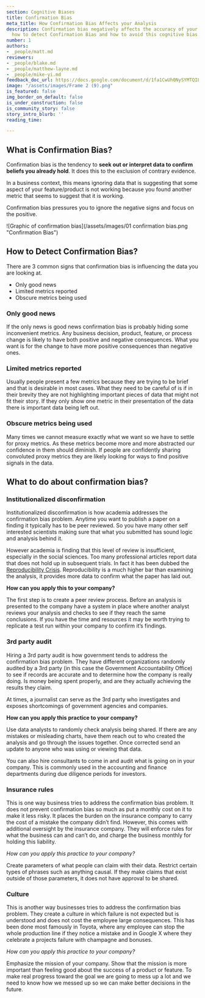 ```yaml
---
section: Cognitive Biases
title: Confirmation Bias
meta_title: How Confirmation Bias Affects your Analysis
description: Confirmation bias negatively affects the accuracy of your analysis. Learn
  how to detect Confirmation Bias and how to avoid this cognitive bias.
number: 1
authors:
- _people/matt.md
reviewers:
- _people/blake.md
- _people/matthew-layne.md
- _people/mike-yi.md
feedback_doc_url: https://docs.google.com/document/d/1fa1CwUh0NySYMTQILVAZBIzHaW_dkqV43VOGX7a9ECw/edit?usp=sharing
image: "/assets/images/Frame 2 (9).png"
is_featured: false
img_border_on_default: false
is_under_construction: false
is_community_story: false
story_intro_blurb: ''
reading_time: 

---
```

## What is Confirmation Bias?

Confirmation bias is the tendency to **seek out or interpret data to confirm beliefs you already hold**. It does this to the exclusion of contrary evidence.

In a business context, this means ignoring data that is suggesting that some aspect of your feature/product is not working because you found another metric that seems to suggest that it is working.

Confirmation bias pressures you to ignore the negative signs and focus on the positive.

![Graphic of confirmation bias](/assets/images/01 confirmation bias.png "Confirmation Bias")

## How to Detect Confirmation Bias?

There are 3 common signs that confirmation bias is influencing the data you are looking at.

* Only good news
* Limited metrics reported
* Obscure metrics being used

### Only good news

If the only news is good news confirmation bias is probably hiding some inconvenient metrics. Any business decision, product, feature, or process change is likely to have both positive and negative consequences. What you want is for the change to have more positive consequences than negative ones.

### Limited metrics reported

Usually people present a few metrics because they are trying to be brief and that is desirable in most cases. What they need to be careful of is if in their brevity they are not highlighting important pieces of data that might not fit their story. If they only show one metric in their presentation of the data there is important data being left out.

### Obscure metrics being used

Many times we cannot measure exactly what we want so we have to settle for proxy metrics. As these metrics become more and more abstracted our confidence in them should diminish. If people are confidently sharing convoluted proxy metrics they are likely looking for ways to find positive signals in the data.

## What to do about confirmation bias?

### Institutionalized disconfirmation

Institutionalized disconfirmation is how academia addresses the confirmation bias problem. Anytime you want to publish a paper on a finding it typically has to be peer reviewed. So you have many other self interested scientists making sure that what you submitted has sound logic and analysis behind it.

However academia is finding that this level of review is insufficient, especially in the social sciences. Too many professional articles report data that does not hold up in subsequent trials. In fact it has been dubbed the [Reproducibility Crisis](https://www.nature.com/news/1-500-scientists-lift-the-lid-on-reproducibility-1.19970). Reproducibility is a much higher bar than examining the analysis, it provides more data to confirm what the paper has laid out.

**How can you apply this to your company?**

The first step is to create a peer review process. Before an analysis is presented to the company have a system in place where another analyst reviews your analysis and checks to see if they reach the same conclusions. If you have the time and resources it may be worth trying to replicate a test run within your company to confirm it’s findings.

### 3rd party audit

Hiring a 3rd party audit is how government tends to address the confirmation bias problem. They have different organizations randomly audited by a 3rd party (in this case the Government Accountability Office) to see if records are accurate and to determine how the company is really doing. Is money being spent properly, and are they actually achieving the results they claim.

At times, a journalist can serve as the 3rd party who investigates and exposes shortcomings of government agencies and companies.

**How can you apply this practice to your company?**

Use data analysts to randomly check analysis being shared. If there are any mistakes or misleading charts, have them reach out to who created the analysis and go through the issues together. Once corrected send an update to anyone who was using or viewing that data.

You can also hire consultants to come in and audit what is going on in your company. This is commonly used in the accounting and finance departments during due diligence periods for investors.

### Insurance rules

This is one way business tries to address the confirmation bias problem. It does not prevent confirmation bias so much as put a monthly cost on it to make it less risky. It places the burden on the insurance company to carry the cost of a mistake the company didn’t find. However, this comes with additional oversight by the insurance company. They will enforce rules for what the business can and can’t do, and charge the business monthly for holding this liability.

_How can you apply this practice to your company?_

Create parameters of what people can claim with their data. Restrict certain types of phrases such as anything causal. If they make claims that exist outside of those parameters, it does not have approval to be shared.

### Culture

This is another way businesses tries to address the confirmation bias problem. They create a culture in which failure is not expected but is understood and does not cost the employee large consequences. This has been done most famously in Toyota, where any employee can stop the whole production line if they notice a mistake and in Google X where they celebrate a projects failure with champagne and bonuses.

_How can you apply this practice to your company?_

Emphasize the mission of your company. Show that the mission is more important than feeling good about the success of a product or feature. To make real progress toward the goal we are going to mess up a lot and we need to know how we messed up so we can make better decisions in the future.